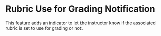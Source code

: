 # Rubric Use for Grading Notification

This feature adds an indicator to let the instructor know if the associated rubric is set to use for grading or not.
